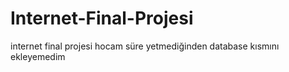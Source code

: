 # Internet-Final-Projesi
internet final projesi
hocam süre yetmediğinden database kısmını ekleyemedim
